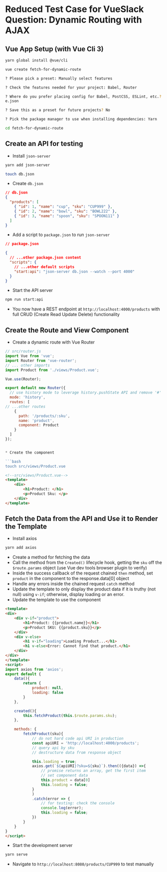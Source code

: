 # Reduced Test Case for VueSlack Question: Dynamic Routing with AJAX

## Vue App Setup (with Vue Cli 3)

```bash
yarn global install @vue/cli

vue create fetch-for-dynamic-route

? Please pick a preset: Manually select features

? Check the features needed for your project: Babel, Router

? Where do you prefer placing config for Babel, PostCSS, ESLint, etc.? In packag
e.json

? Save this as a preset for future projects? No

? Pick the package manager to use when installing dependencies: Yarn

cd fetch-for-dynamic-route
```

## Create an API for testing

- Install `json-server`

```bash
yarn add json-server

touch db.json
```

- Create `db.json`

```json
// db.json
{
  "products": [
    { "id": 1, "name": "cup", "sku": "CUP999" },
    { "id": 2, "name": "bowl", "sku": "BOWL222" },
    { "id": 3, "name": "spoon", "sku": "SPOON111" }
  ]
}
```

- Add a script to `package.json` to run `json-server`

```json
// package.json

{
  // ...other package.json content
  "scripts": {
    // ...other default scripts
    "start:api": "json-server db.json --watch --port 4000"
  }
}
```

- Start the API server

```bash
npm run start:api
```

- You now have a REST endpoint at `http://localhost:4000/products` with full CRUD (Create Read Update Delete) functionality

## Create the Route and View Component

- Create a dynamic route with Vue Router

````js
// src/router.js
import Vue from 'vue';
import Router from 'vue-router';
// ... other imports
import Product from './views/Product.vue';

Vue.use(Router);

export default new Router({
  // use history mode to leverage history.pushState API and remove '#' from URL
  mode: 'history',
  routes: [
// ...other routes
    {
      path: '/products/:sku',
      name: 'product',
      component: Product
    }
  ]
});


* Create the component

```bash
touch src/views/Product.vue
````

```html
<!--src/views/Product.vue-->
<template>
    <div>
        <h1>Product: </h1>
        <p>Product Sku: </p>
    </div>
</template>
```

## Fetch the Data from the API and Use it to Render the Template

- Install axios

```bash
yarn add axios
```

- Create a method for fetching the data
- Call the method from the `Created()` lifecycle hook, getting the `sku` off the `$route.params` object (use Vue dev tools browser plugin to verify)
- Inside the success callback of the request chained `then` method, set `product` in the component to the response.data[0] object
- Handle any errors inside the chained request `catch` method
- Update the template to only display the product data if it is truthy (not null) using `v-if`; otherwise, display loading or an error.
- Update the template to use the component

```html
<template>
<div>
    <div v-if="product">
        <h1>Product: {{product.name}}</h1>
        <p>Product SKU: {{product.sku}}</p>
    </div>
    <div v-else>
        <h1 v-if="loading">Loading Product...</h1>
        <h1 v-else>Error: Cannot find that product.</h1>
    </div>
</div>
</template>
<script>
import axios from 'axios';
export default {
    data(){
        return {
            product: null,
            loading: false
        }
    },

    created(){
        this.fetchProduct(this.$route.params.sku);
    },

    methods: {
        fetchProduct(sku){
            // do not hard code api URI in production
            const apiURI = 'http://localhost:4000/products';
            // query api by sku
            // destructure data from response object

            this.loading = true;
            axios.get(`${apiURI}?sku=${sku}`).then(({data}) =>{
                // promise returns an array, get the first item
                // set component data
                this.product = data[0]
                this.loading = false;
            }
            )
            .catch(error => {
                // for testing: check the console
                console.log(error);
                this.loading = false;
            })
        }
    }
}
</script>
```

- Start the development server

```bash
yarn serve
```

- Navigate to `http://localhost:8080/products/CUP999` to test manually
